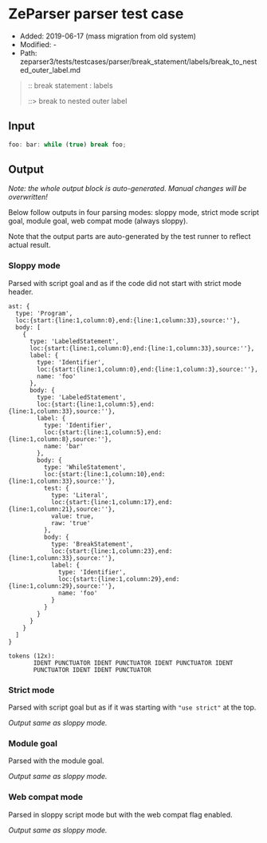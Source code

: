 # ZeParser parser test case

- Added: 2019-06-17 (mass migration from old system)
- Modified: -
- Path: zeparser3/tests/testcases/parser/break_statement/labels/break_to_nested_outer_label.md

> :: break statement : labels
>
> ::> break to nested outer label

## Input

`````js
foo: bar: while (true) break foo;
`````

## Output

_Note: the whole output block is auto-generated. Manual changes will be overwritten!_

Below follow outputs in four parsing modes: sloppy mode, strict mode script goal, module goal, web compat mode (always sloppy).

Note that the output parts are auto-generated by the test runner to reflect actual result.

### Sloppy mode

Parsed with script goal and as if the code did not start with strict mode header.

`````
ast: {
  type: 'Program',
  loc:{start:{line:1,column:0},end:{line:1,column:33},source:''},
  body: [
    {
      type: 'LabeledStatement',
      loc:{start:{line:1,column:0},end:{line:1,column:33},source:''},
      label: {
        type: 'Identifier',
        loc:{start:{line:1,column:0},end:{line:1,column:3},source:''},
        name: 'foo'
      },
      body: {
        type: 'LabeledStatement',
        loc:{start:{line:1,column:5},end:{line:1,column:33},source:''},
        label: {
          type: 'Identifier',
          loc:{start:{line:1,column:5},end:{line:1,column:8},source:''},
          name: 'bar'
        },
        body: {
          type: 'WhileStatement',
          loc:{start:{line:1,column:10},end:{line:1,column:33},source:''},
          test: {
            type: 'Literal',
            loc:{start:{line:1,column:17},end:{line:1,column:21},source:''},
            value: true,
            raw: 'true'
          },
          body: {
            type: 'BreakStatement',
            loc:{start:{line:1,column:23},end:{line:1,column:33},source:''},
            label: {
              type: 'Identifier',
              loc:{start:{line:1,column:29},end:{line:1,column:29},source:''},
              name: 'foo'
            }
          }
        }
      }
    }
  ]
}

tokens (12x):
       IDENT PUNCTUATOR IDENT PUNCTUATOR IDENT PUNCTUATOR IDENT
       PUNCTUATOR IDENT IDENT PUNCTUATOR
`````

### Strict mode

Parsed with script goal but as if it was starting with `"use strict"` at the top.

_Output same as sloppy mode._

### Module goal

Parsed with the module goal.

_Output same as sloppy mode._

### Web compat mode

Parsed in sloppy script mode but with the web compat flag enabled.

_Output same as sloppy mode._
